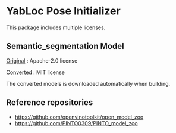 # YabLoc Pose Initializer

This package includes multiple licenses.

## Semantic_segmentation Model

[Original](https://github.com/openvinotoolkit/open_model_zoo/tree/master/models/intel/road-segmentation-adas-0001)
: Apache-2.0 license

[Converted](https://github.com/PINTO0309/PINTO_model_zoo/tree/main/136_road-segmentation-adas-0001)
: MIT license

The converted models is downloaded automatically when building.

## Reference repositories

* <https://github.com/openvinotoolkit/open_model_zoo>
* <https://github.com/PINTO0309/PINTO_model_zoo>
